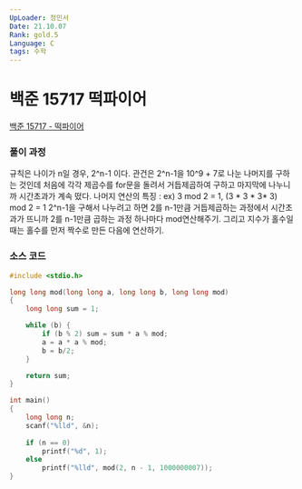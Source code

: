 ```yaml
---
UpLoader: 정민서
Date: 21.10.07
Rank: gold.5
Language: C
tags: 수학
---
```


# 백준 15717 떡파이어

[백준 15717 - 떡파이어](https://www.acmicpc.net/problem/15717)  

### 풀이 과정
규칙은 나이가 n일 경우, 2^n-1 이다.
관건은 2^n-1을 10^9 + 7로 나눈 나머지를 구하는 것인데 처음에 각각 제곱수를 for문을 돌려서 거듭제곱하여 구하고 마지막에 나누니까
시간초과가 계속 떴다.
나머지 연산의 특징 : ex) 3 mod 2 = 1,  (3 * 3 * 3* 3) mod 2 = 1 
2^n-1을 구해서 나누려고 하면 2를 n-1만큼 거듭제곱하는 과정에서 시간초과가 뜨니까 
2를 n-1만큼 곱하는 과정 하나마다 mod연산해주기.
그리고 지수가 홀수일 때는 홀수를 먼저 짝수로 만든 다음에 연산하기.

  
  
### 소스 코드

```c
#include <stdio.h>

long long mod(long long a, long long b, long long mod) 
{
	long long sum = 1;

	while (b) {
		if (b % 2) sum = sum * a % mod;
		a = a * a % mod;
		b = b/2;
	}

	return sum;
}

int main() 
{
	long long n;
	scanf("%lld", &n);
    
	if (n == 0) 
        printf("%d", 1);
	else 
        printf("%lld", mod(2, n - 1, 1000000007));
}

```
